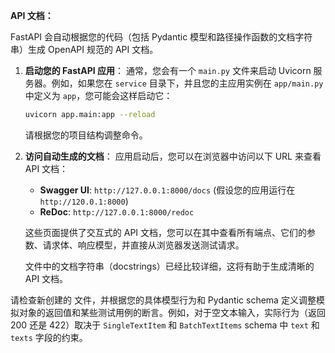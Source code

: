 **API 文档：**

FastAPI 会自动根据您的代码（包括 Pydantic 模型和路径操作函数的文档字符串）生成 OpenAPI 规范的 API 文档。

1.  **启动您的 FastAPI 应用**：
    通常，您会有一个 `main.py` 文件来启动 Uvicorn 服务器。例如，如果您在 `service` 目录下，并且您的主应用实例在 `app/main.py` 中定义为 `app`，您可能会这样启动它：

    ```bash
    uvicorn app.main:app --reload
    ```

    请根据您的项目结构调整命令。

2.  **访问自动生成的文档**：
    应用启动后，您可以在浏览器中访问以下 URL 来查看 API 文档：

    - **Swagger UI**: `http://127.0.0.1:8000/docs` (假设您的应用运行在 `http://120.0.1:8000`)
    - **ReDoc**: `http://127.0.0.1:8000/redoc`

    这些页面提供了交互式的 API 文档，您可以在其中查看所有端点、它们的参数、请求体、响应模型，并直接从浏览器发送测试请求。

    <mcfile name="endpoints.py" path="～/LC-Rec/service/app/api/v1/endpoints.py"></mcfile> 文件中的文档字符串（docstrings）已经比较详细，这将有助于生成清晰的 API 文档。

请检查新创建的 <mcfile name="test_endpoints.py" path="～/LC-Rec/service/tests/api/v1/test_endpoints.py"></mcfile> 文件，并根据您的具体模型行为和 Pydantic schema 定义调整模拟对象的返回值和某些测试用例的断言。例如，对于空文本输入，实际行为（返回 200 还是 422）取决于 `SingleTextItem` 和 `BatchTextItems` schema 中 `text` 和 `texts` 字段的约束。
